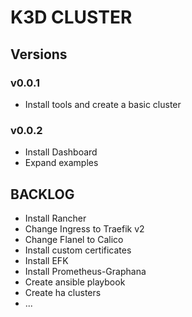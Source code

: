 # K3D CLUSTER

## Versions

### v0.0.1

* Install tools and create a basic cluster

### v0.0.2

* Install Dashboard
* Expand examples


## BACKLOG

* Install Rancher
* Change Ingress to Traefik v2
* Change Flanel to Calico
* Install custom certificates
* Install EFK
* Install Prometheus-Graphana
* Create ansible playbook
* Create ha clusters
* ...